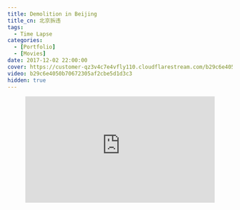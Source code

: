 ```yaml
---
title: Demolition in Beijing
title_cn: 北京拆违
tags:
  - Time Lapse
categories:
  - [Portfolio]
  - [Movies]
date: 2017-12-02 22:00:00
cover: https://customer-qz3v4c7e4vfly110.cloudflarestream.com/b29c6e4050b70672305af2cbe5d1d3c3/thumbnails/thumbnail.jpg
video: b29c6e4050b70672305af2cbe5d1d3c3
hidden: true
---
```


<figure class="my-video">
  <div style="position: relative; padding-top: 56.25%;"><iframe src="https://customer-qz3v4c7e4vfly110.cloudflarestream.com/b29c6e4050b70672305af2cbe5d1d3c3/iframe?preload=metadata&poster=https%3A%2F%2Fcdn.tlo.xyz%2Fb29c6e4050b70672305af2cbe5d1d3c3%2Fthumbnails%2Fthumbnail.jpg%3Ftime%3D%26height%3D600" style="border: none; position: absolute; top: 0; left: 0; height: 100%; width: 100%;" allow="accelerometer; gyroscope; autoplay; encrypted-media; picture-in-picture;" allowfullscreen="true"></iframe></div>
</figure>
